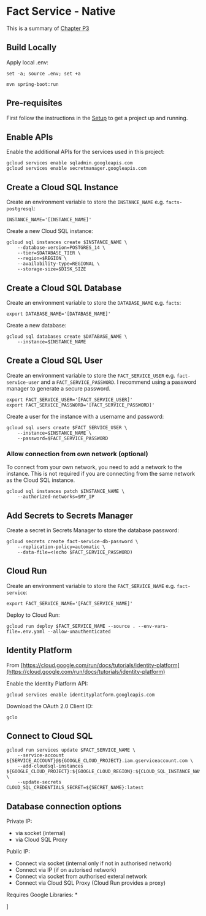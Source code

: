 # Fact Service - Native

This is a summary of [Chapter P3](../chapters/chp3.asciidoc)

## Build Locally

Apply local .env:

```shell
set -a; source .env; set +a
```

```shell
mvn spring-boot:run
```

## Pre-requisites

First follow the instructions in the [Setup](../setup/README.md) to get a project up and running.

## Enable APIs

Enable the additional APIs for the services used in this project:

```shell
gcloud services enable sqladmin.googleapis.com
gcloud services enable secretmanager.googleapis.com
```

## Create a Cloud SQL Instance

Create an environment variable to store the `INSTANCE_NAME` e.g. `facts-postgresql`:

```shell
INSTANCE_NAME='[INSTANCE_NAME]'
```

Create a new Cloud SQL instance:

```shell
gcloud sql instances create $INSTANCE_NAME \
    --database-version=POSTGRES_14 \
    --tier=$DATABASE_TIER \
    --region=$REGION \
    --availability-type=REGIONAL \
    --storage-size=$DISK_SIZE
```

## Create a Cloud SQL Database

Create an environment variable to store the `DATABASE_NAME` e.g. `facts`:

```shell
export DATABASE_NAME='[DATABASE_NAME]'
```

Create a new database:

```shell
gcloud sql databases create $DATABASE_NAME \
    --instance=$INSTANCE_NAME
```

## Create a Cloud SQL User

Create an environment variable to store the `FACT_SERVICE_USER` e.g. `fact-service-user` and a `FACT_SERVICE_PASSWORD`. I recommend using a password manager to generate a secure password.

```shell
export FACT_SERVICE_USER='[FACT_SERVICE_USER]'
export FACT_SERVICE_PASSWORD='[FACT_SERVICE_PASSWORD]'
```

Create a user for the instance with a username and password:

```shell
gcloud sql users create $FACT_SERVICE_USER \
    --instance=$INSTANCE_NAME \
    --password=$FACT_SERVICE_PASSWORD
```

### Allow connection from own network (optional)

To connect from your own network, you need to add a network to the instance. This is not required if you are connecting from the same network as the Cloud SQL instance.

```shell
gcloud sql instances patch $INSTANCE_NAME \
    --authorized-networks=$MY_IP
```

## Add Secrets to Secrets Manager

Create a secret in Secrets Manager to store the database password:

```shell    
gcloud secrets create fact-service-db-password \
    --replication-policy=automatic \
    --data-file=<(echo $FACT_SERVICE_PASSWORD)
```

## Cloud Run

Create an environment variable to store the `FACT_SERVICE_NAME` e.g. `fact-service`:

```shell    
export FACT_SERVICE_NAME='[FACT_SERVICE_NAME]'
```

Deploy to Cloud Run:

```shell
gcloud run deploy $FACT_SERVICE_NAME --source . --env-vars-file=.env.yaml --allow-unauthenticated
```

## Identity Platform

From [https://cloud.google.com/run/docs/tutorials/identity-platform](https://cloud.google.com/run/docs/tutorials/identity-platform)

Enable the Identity Platform API:

```shell
gcloud services enable identityplatform.googleapis.com
```

Download the OAuth 2.0 Client ID: 

```shell
gclo
```

## Connect to Cloud SQL

```shell
gcloud run services update $FACT_SERVICE_NAME \
    --service-account ${SERVICE_ACCOUNT}@${GOOGLE_CLOUD_PROJECT}.iam.gserviceaccount.com \
    --add-cloudsql-instances ${GOOGLE_CLOUD_PROJECT}:${GOOGLE_CLOUD_REGION}:${CLOUD_SQL_INSTANCE_NAME} \
    --update-secrets CLOUD_SQL_CREDENTIALS_SECRET=${SECRET_NAME}:latest
```

## Database connection options

Private IP:
* via socket (internal)
* via Cloud SQL Proxy

Public IP:
* Connect via socket (internal only if not in authorised network)
* Connect via IP (if on autorised network)
* Connect via socket from authorised exteral network
* Connect via Cloud SQL Proxy (Cloud Run provides a proxy)

Requires Google Libraries:
* 



















































































































































































































































































































































































































































































































































































































































































































































































































































































































































































































































































































































































































































































































































































































































































































































































































































































































































































































































































































































































































































































































































































]













































































































































































































































































































































































































































































































































































































































































































































































































